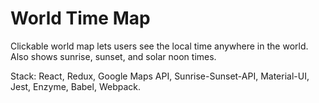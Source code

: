 # World Time Map

Clickable world map lets users see the local time anywhere in the world. Also shows sunrise, sunset, and solar noon times.

Stack: React, Redux, Google Maps API, Sunrise-Sunset-API, Material-UI, Jest, Enzyme, Babel, Webpack.

